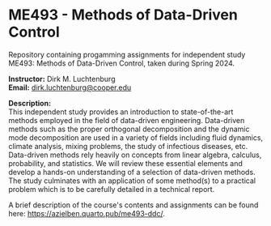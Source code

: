 # ME493 - Methods of Data-Driven Control

Repository containing progamming assignments for independent study ME493: Methods of Data-Driven Control, taken during Spring 2024.

**Instructor:** Dirk M. Luchtenburg<br/>
**Email:** dirk.luchtenburg@cooper.edu<br/>

**Description:**<br/>
This independent study provides an introduction to state-of-the-art methods employed in the field of data-driven engineering. Data-driven methods such as the proper orthogonal decomposition and the dynamic mode decomposition are used in a variety of fields including fluid dynamics, climate analysis, mixing problems, the study of infectious diseases, etc. Data-driven methods rely heavily on concepts from linear algebra, calculus, probability, and statistics. We will review these essential elements and develop a hands-on understanding of a selection of data-driven methods. The study culminates with an application of some method(s) to a practical problem which is to be carefully detailed in a technical report.

A brief description of the course's contents and assignments can be found here: https://azielben.quarto.pub/me493-ddc/.

